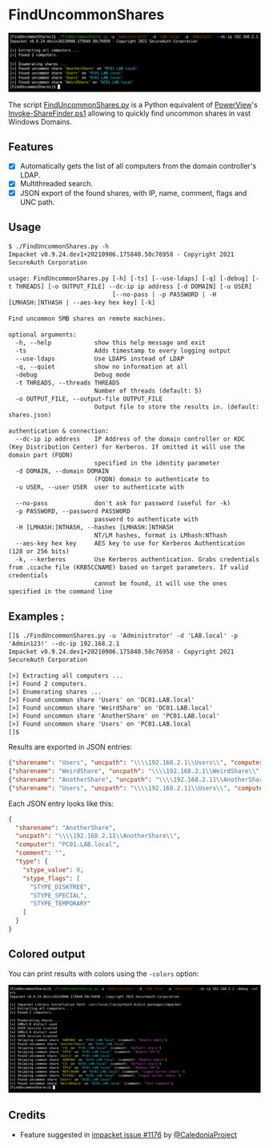# FindUncommonShares

![](.github/example.png)

The script [FindUncommonShares.py](https://github.com/p0dalirius/FindUncommonShares/blob/main/FindUncommonShares.py) is a Python equivalent of [PowerView](https://github.com/darkoperator/Veil-PowerView/)'s [Invoke-ShareFinder.ps1](https://github.com/darkoperator/Veil-PowerView/blob/master/PowerView/functions/Invoke-ShareFinder.ps1) allowing to quickly find uncommon shares in vast Windows Domains.

## Features

 - [x] Automatically gets the list of all computers from the domain controller's LDAP.
 - [x] Multithreaded search.
 - [x] JSON export of the found shares, with IP, name, comment, flags and UNC path.

## Usage

```              
$ ./FindUncommonShares.py -h                                                                  
Impacket v0.9.24.dev1+20210906.175840.50c76958 - Copyright 2021 SecureAuth Corporation

usage: FindUncommonShares.py [-h] [-ts] [--use-ldaps] [-q] [-debug] [-t THREADS] [-o OUTPUT_FILE] --dc-ip ip address [-d DOMAIN] [-u USER]
                             [--no-pass | -p PASSWORD | -H [LMHASH:]NTHASH | --aes-key hex key] [-k]

Find uncommon SMB shares on remote machines.

optional arguments:
  -h, --help            show this help message and exit
  -ts                   Adds timestamp to every logging output
  --use-ldaps           Use LDAPS instead of LDAP
  -q, --quiet           show no information at all
  -debug                Debug mode
  -t THREADS, --threads THREADS
                        Number of threads (default: 5)
  -o OUTPUT_FILE, --output-file OUTPUT_FILE
                        Output file to store the results in. (default: shares.json)

authentication & connection:
  --dc-ip ip address    IP Address of the domain controller or KDC (Key Distribution Center) for Kerberos. If omitted it will use the domain part (FQDN)
                        specified in the identity parameter
  -d DOMAIN, --domain DOMAIN
                        (FQDN) domain to authenticate to
  -u USER, --user USER  user to authenticate with

  --no-pass             don't ask for password (useful for -k)
  -p PASSWORD, --password PASSWORD
                        password to authenticate with
  -H [LMHASH:]NTHASH, --hashes [LMHASH:]NTHASH
                        NT/LM hashes, format is LMhash:NThash
  --aes-key hex key     AES key to use for Kerberos Authentication (128 or 256 bits)
  -k, --kerberos        Use Kerberos authentication. Grabs credentials from .ccache file (KRB5CCNAME) based on target parameters. If valid credentials
                        cannot be found, it will use the ones specified in the command line                       
```

## Examples :

```
[]$ ./FindUncommonShares.py -u 'Administrator' -d 'LAB.local' -p 'Admin123!' --dc-ip 192.168.2.1
Impacket v0.9.24.dev1+20210906.175840.50c76958 - Copyright 2021 SecureAuth Corporation

[>] Extracting all computers ...
[+] Found 2 computers.
[>] Enumerating shares ...
[>] Found uncommon share 'Users' on 'DC01.LAB.local'
[>] Found uncommon share 'WeirdShare' on 'DC01.LAB.local'
[>] Found uncommon share 'AnotherShare' on 'PC01.LAB.local'
[>] Found uncommon share 'Users' on 'PC01.LAB.local
[]$
```

Results are exported in JSON entries:

```json
{"sharename": "Users", "uncpath": "\\\\192.168.2.1\\Users\\", "computer": "DC01.LAB.local", "comment": "", "type": {"stype_value": 0, "stype_flags": ["STYPE_DISKTREE", "STYPE_SPECIAL", "STYPE_TEMPORARY"]}}
{"sharename": "WeirdShare", "uncpath": "\\\\192.168.2.1\\WeirdShare\\", "computer": "DC01.LAB.local", "comment": "Test comment", "type": {"stype_value": 0, "stype_flags": ["STYPE_DISKTREE", "STYPE_SPECIAL", "STYPE_TEMPORARY"]}}
{"sharename": "AnotherShare", "uncpath": "\\\\192.168.2.11\\AnotherShare\\", "computer": "PC01.LAB.local", "comment": "", "type": {"stype_value": 0, "stype_flags": ["STYPE_DISKTREE", "STYPE_SPECIAL", "STYPE_TEMPORARY"]}}
{"sharename": "Users", "uncpath": "\\\\192.168.2.11\\Users\\", "computer": "PC01.LAB.local", "comment": "", "type": {"stype_value": 0, "stype_flags": ["STYPE_DISKTREE", "STYPE_SPECIAL", "STYPE_TEMPORARY"]}}
```

Each JSON entry looks like this:

```json
{
  "sharename": "AnotherShare",
  "uncpath": "\\\\192.168.2.11\\AnotherShare\\",
  "computer": "PC01.LAB.local",
  "comment": "",
  "type": {
    "stype_value": 0,
    "stype_flags": [
      "STYPE_DISKTREE",
      "STYPE_SPECIAL",
      "STYPE_TEMPORARY"
    ]
  }
}
```

## Colored output

You can print results with colors using the `-colors` option:

![](./.github/colors.png)

## Credits

 - Feature suggested in [impacket issue #1176](https://github.com/SecureAuthCorp/impacket/issues/1176) by [@CaledoniaProject](https://github.com/CaledoniaProject)
